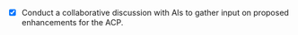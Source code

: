 - [x] Conduct a collaborative discussion with AIs to gather input on proposed enhancements for the ACP.